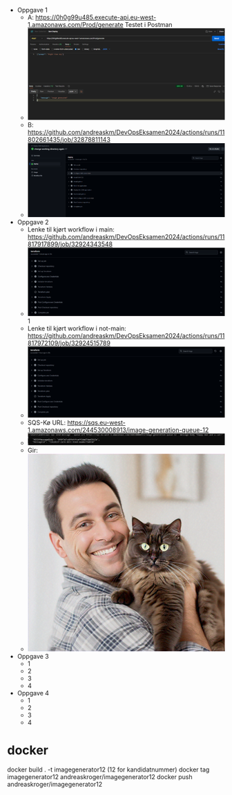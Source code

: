 * Oppgave 1
    * A: https://0h0g99u485.execute-api.eu-west-1.amazonaws.com/Prod/generate
          Testet i Postman 
    * ![img.png](images/img.png)
    * B: https://github.com/andreaskm/DevOpsEksamen2024/actions/runs/11802661435/job/32878811143
    * ![img.png](images/img2.png)
* Oppgave 2
    * Lenke til kjørt workflow i main: https://github.com/andreaskm/DevOpsEksamen2024/actions/runs/11817917899/job/32924343548
    * ![img.png](images/img4.png)1
    * Lenke til kjørt workflow i not-main: https://github.com/andreaskm/DevOpsEksamen2024/actions/runs/11817972109/job/32924515789
    * ![img.png](images/img5.png)
    * SQS-Kø URL: https://sqs.eu-west-1.amazonaws.com/244530008913/image-generation-queue-12
    * ![img.png](images/img3.png)
    * Gir:
    * ![titan_2072890238.png](images/titan_2072890238.png)
* Oppgave 3
    * 1
    * 2
    * 3
    * 4
* Oppgave 4
    * 1
    * 2
    * 3
    * 4

# docker
docker build . -t imagegenerator12 (12 for kandidatnummer)
docker tag imagegenerator12 andreaskroger/imagegenerator12
docker push andreaskroger/imagegenerator12
